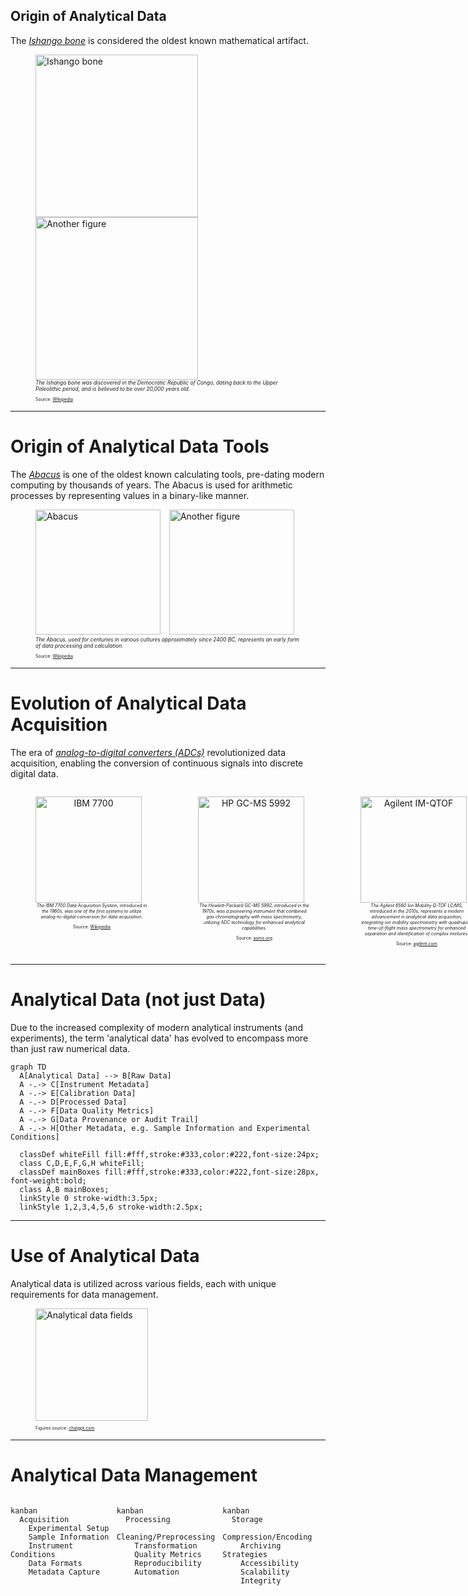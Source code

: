 ## Origin of Analytical Data

The [*Ishango bone*](https://en.wikipedia.org/wiki/Ishango_bone) is considered the oldest known mathematical artifact.

<figure>
  <img src="resources\figures\01_analyticalDataChallenges\Ishango_bone.jpg" data-preview-image alt="Ishango bone" height="260" style="display:inline-block; vertical-align:center; margin-right:10px;"/>
  <img src="resources\figures\01_analyticalDataChallenges\Ishango_bone_2.jpeg" data-preview-image alt="Another figure" height="260" style="display:inline-block; vertical-align:center;"/>
  <figcaption style="font-size: 0.6em;"><em>The Ishango bone was discovered in the Democratic Republic of Congo, dating back to the Upper Paleolithic period, and is believed to be over 20,000 years old.</em></figcaption>
  <p style="font-size: 0.5em;">Source: <a href="https://en.wikipedia.org/wiki/Ishango_bone">Wikipedia</a></p>
</figure>

---

# Origin of Analytical Data Tools

The [*Abacus*](https://en.wikipedia.org/wiki/Abacus) is one of the oldest known calculating tools, pre-dating modern computing by thousands of years. The Abacus is used for arithmetic processes by representing values in a binary-like manner.

<figure>
  <img src="resources/figures/01_analyticalDataChallenges/Abacus.png" data-preview-image alt="Abacus" height="200" style="display:inline-block; vertical-align:center; margin-right:10px;"/>
  <img src="resources/figures/01_analyticalDataChallenges/Abacus_2.jpg" data-preview-image alt="Another figure" height="200" style="display:inline-block; vertical-align:center;"/>
  <figcaption style="font-size: 0.6em;"><em>The Abacus, used for centuries in various cultures approximately since 2400 BC, represents an early form of data processing and calculation.</em></figcaption>
  <p style="font-size: 0.5em;">Source: <a href="https://en.wikipedia.org/wiki/Abacus">Wikipedia</a></p>
</figure>

---

# Evolution of Analytical Data Acquisition

The era of [*analog-to-digital converters (ADCs)*](https://dewesoft.com/blog/history-of-analog-to-digital-converters) revolutionized data acquisition, enabling the conversion of continuous signals into discrete digital data.

<div style="display: flex; align-items: flex-start;">
  <div style="text-align: center;">
    <figure>
      <img src="resources/figures/01_analyticalDataChallenges/IBM_7700_System_Photo.png" data-preview-image alt="IBM 7700" height="170" style="display:inline-block; vertical-align:center; margin-right:10px;"/>
      <figcaption style="font-size: 0.5em;"><em>The IBM 7700 Data Acquisition System, introduced in the 1960s, was one of the first systems to utilize analog-to-digital conversion for data acquisition.</em></figcaption>
      <p style="font-size: 0.5em;">Source: <a href="https://en.wikipedia.org/wiki/IBM_7700_Data_Acquisition_System">Wikipedia</a></p>
    </figure>
  </div>

  <div style="width: 20px;"></div>

  <div style="text-align: center;">
    <figure>
      <img src="resources/figures/01_analyticalDataChallenges/Hewlett-Packard GC-MS 5992.png" data-preview-image alt="HP GC-MS 5992" height="170" style="display:inline-block; vertical-align:center; margin-right:10px;"/>
      <figcaption style="font-size: 0.5em;"><em>The Hewlett-Packard GC-MS 5992, introduced in the 1970s, was a pioneering instrument that combined gas chromatography with mass spectrometry, utilizing ADC technology for enhanced analytical capabilities.
      </em></figcaption>
      <p style="font-size: 0.5em;">Source: <a href="https://www.asms.org/docs/history-posters/hp5992.pdf?sfvrsn=2">asms.org</a></p>
    </figure>
  </div>

  <div style="width: 20px;"></div>

  <div style="text-align: center;">
    <figure>
      <img src="resources/figures/01_analyticalDataChallenges/Agilent IM-QTOF.webp" data-preview-image alt="Agilent IM-QTOF" height="170" style="display:inline-block; vertical-align:center; margin-right:10px;"/>
      <figcaption style="font-size: 0.5em;"><em>The Agilent 6560 Ion Mobility Q-TOF LC/MS, introduced in the 2010s, represents a modern advancement in analytical data acquisition, integrating ion mobility spectrometry with quadrupole time-of-flight mass spectrometry for enhanced separation and identification of complex mixtures.
      </em></figcaption>
      <p style="font-size: 0.5em;">Source: <a href="https://www.agilent.com/en/product/liquid-chromatography-mass-spectrometry-lc-ms/lc-ms-instruments/quadrupole-time-of-flight-lc-ms/6560-ion-mobility-lc-q-tof">agilent.com</a></p>
    </figure>
  </div>
</div>

---

# Analytical Data (not just Data)

Due to the increased complexity of modern analytical instruments (and experiments), the term 'analytical data' has evolved to encompass more than just raw numerical data.

```mermaid
graph TD
  A[Analytical Data] --> B[Raw Data]
  A -.-> C[Instrument Metadata]
  A -.-> E[Calibration Data]
  A -.-> D[Processed Data]
  A -.-> F[Data Quality Metrics]
  A -.-> G[Data Provenance or Audit Trail]
  A -.-> H[Other Metadata, e.g. Sample Information and Experimental Conditions]

  classDef whiteFill fill:#fff,stroke:#333,color:#222,font-size:24px;
  class C,D,E,F,G,H whiteFill;
  classDef mainBoxes fill:#fff,stroke:#333,color:#222,font-size:28px, font-weight:bold;
  class A,B mainBoxes;
  linkStyle 0 stroke-width:3.5px;
  linkStyle 1,2,3,4,5,6 stroke-width:2.5px;
```

---

# Use of Analytical Data

Analytical data is utilized across various fields, each with unique requirements for data management.

<figure>
  <img src="resources/figures/01_analyticalDataChallenges/analytical_data_fields.png" data-preview-image alt="Analytical data fields" height="180" style="display:inline-block; vertical-align:center; margin-right:10px;"/>
  <p style="font-size: 0.5em;">Figures source: <a href="https://chatgpt.com/">chatgpt.com</a></p>
</figure>

---

# Analytical Data Management

<div style="display: flex; gap: 5px; align-items: flex-start; flex-wrap: wrap;height: 100%;">
  <div style="flex: 1; min-width: 150px;">

  ```mermaid
  kanban
    Acquisition
      Experimental Setup
      Sample Information
      Instrument Conditions
      Data Formats
      Metadata Capture
  ```
  
  </div>
  <div style="flex: 1; min-width: 150px;">
  
  ```mermaid
  kanban
    Processing
      Cleaning/Preprocessing
      Transformation
      Quality Metrics
      Reproducibility
      Automation
  ```
  
  </div>
  <div style="flex: 1; min-width: 150px;">
  
  ```mermaid
  kanban
    Storage
      Compression/Encoding
      Archiving Strategies
      Accessibility
      Scalability
      Integrity
  ```
  
  </div>
  <div style="flex: 1; min-width: 150px;">
  
  ```mermaid
  kanban
    Provenance
      Audit Trail
      Standard Protocols
      Versioning
      Workflow Management
      Retrospective Analysis
  ```
  
  </div>
  <div style="flex: 1; min-width: 150px;">
  
  ```mermaid
  kanban
    Reporting
      Visualization
      Interpretation
      Collaboration
      Export Formats
      Certification
  ```
  
  </div>
</div>

---

# Analytical Data Management Challenges

<figure>
  <img src="resources/figures/01_analyticalDataChallenges/ACD_LABS_AS.png" data-preview-image alt="Analytical data fields" height="300" style="display:inline-block; vertical-align:center; margin-right:10px;"/>
  <p style="font-size: 0.7em;">Sources: 
  <a href="https://theanalyticalscientist.com/issues/2023/articles/apr/demystifying-analytical-data-management">theanalyticalscientist.com</a> and <a href="https://bit.ly/3ZNKQkf">ACD/Labs, The Analytical Data Management Report 2022</a>
  </p>
</figure>
<!-- https://theanalyticalscientist.videomarketingplatform.co/secret/83973388/a59993e289845aebb1a1e73d2bb282e6 -->

---

# Further reading

<div style="display: flex; gap: 5px; align-items: center; justify-content: center; flex-wrap: wrap; height: 100%;">
  <div style="flex: 1; min-width: 300px; display: flex; justify-content: center; align-items: center;">
    <figure style="margin: 0;">
      <img src="resources/figures/01_analyticalDataChallenges/wiley_book.jpg" data-preview-image alt="Wiley Book" height="400" style="display:inline-block;"/>
    </figure>
  </div>
  <div style="flex: 1; min-width: 300px; display: flex; justify-content: center; align-items: center; text-align: justify;">
    <span>
      Provides an essential source of information and guidance on practical implementation on topics related to digitization and automation for all points in the laboratory value chain.<br>
      <br>
      <br>
      <figcaption style="font-size: 0.5em;"><em>Teutenberg et al.<br>ISBN: 978-3-527-35265-4<br>September 2025</em></figcaption>
    </span>
  </div>
</div>

---

# Structure Heterogeneity

<div style="display: flex; justify-content: center; align-items: center; flex-wrap: wrap; height: 100%;">
  <div style="display: flex; flex-direction: row; align-items: flex-end; min-width: 300px;">
    <figure style="margin: 0;">
      <img src="resources/figures/01_analyticalDataChallenges/wiley_book_cover.png" data-preview-image alt="Wiley Book Cover" height="400" style="display:inline-block;"/>
    </figure>
    <figcaption style="font-size: 0.5em; margin: 0 0 8px 16px; align-self: flex-end;">
      <a href="https://www.iuta.de/forschung/analytik-messtechnik/futurelab-nrw/" target="_blank" style="text-decoration:none; color:#00d0ff;">
        FutureLab.NRW
      </a>
    </figcaption>
  </div>
</div>

---

# Structure Heterogeneity

<div style="display: flex; justify-content: center; align-items: center;">
  <div id="BVCZ_pHPlot" style="width:920px;height:400px;"></div>
</div>
<script>
  const samples = Array.from({length: 20}, (_, i) => i + 1);
  const mean = 7;
  const stddev = 0.7;
  let pH = Array.from({length: 19}, () =>
    Math.min(14, Math.max(1, (mean + stddev * (Math.random() * 2 - 1)).toFixed(2)))
  );
  // Insert an outlier at a random position
  const outlier = (Math.random() > 0.5) ? 1.2 : 13.5;
  const outlierIndex = Math.floor(Math.random() * 20);
  pH.splice(outlierIndex, 0, outlier.toFixed(2));
  const trace = {
    x: samples,
    y: pH,
    type: 'scatter',
    mode: 'lines+markers',
    name: 'pH',
    marker: { color: '#00d0ff' },
    line: { color: '#00d0ff' }
  };
  const layout = {
    title: {
      text: 'pH Value of 20 Samples',
      font: { color: '#fff' }
    },
    xaxis: {
      title: {
        text: 'Sample',
        color: '#fff'
      },
      color: '#fff',
      linecolor: '#fff',
      tickcolor: '#fff'
    },
    yaxis: {
      title: {
        text: 'pH',
        color: '#fff'
      },
      color: '#fff',
      range: [0, 14],
      linecolor: '#fff',
      tickcolor: '#fff'
    },
    legend: {
      font: {
        color: '#fff'
      }
    },
    plot_bgcolor: '#000000',
    paper_bgcolor: '#000000',
    font: { color: '#fff' }
  };
  Reveal.on('slidechanged', function(event) {
    if (event.currentSlide.querySelector('#BVCZ_pHPlot')) {
      Plotly.newPlot('BVCZ_pHPlot', [trace], layout);
    }
  });
</script>
---

# Structure Heterogeneity

<div style="display: flex; justify-content: center; align-items: center; flex-wrap: wrap; height: 100%;">
  <div style="display: flex; flex-direction: row; align-items: flex-end; min-width: 300px;">
    <figure style="margin: 0;">
      <img src="resources/figures/01_analyticalDataChallenges/wiley_book_cover.png" data-preview-image alt="Wiley Book Cover" height="400" style="display:inline-block;"/>
    </figure>
    <figcaption style="font-size: 0.5em; margin: 0 0 8px 16px; align-self: flex-end;">
      <a href="https://www.iuta.de/forschung/analytik-messtechnik/futurelab-nrw/" target="_blank" style="text-decoration:none; color:#00d0ff;">
        FutureLab.NRW
      </a>
    </figcaption>
  </div>
</div>

---

# Structure Heterogeneity

<div style="display: flex; justify-content: center; align-items: center;">
  <div id="BVCZ_chromDADPlot" style="width:920px;height:400px;"></div>
</div>
<script>
  Reveal.on('slidechanged', function(event) {
    if (event.currentSlide.querySelector('#BVCZ_chromDADPlot')) {
      d3.csv('resources/data/01_analyticalDataChallenges/DAD_BVCZ_Chromatograms.csv').then(function(data) {
        const groups = {};
        data.forEach(row => {
          const analysis = row.analysis;
          if (!groups[analysis]) {
            groups[analysis] = { x: [], y: [] };
          }
          groups[analysis].x.push(Number(row.rt));
          groups[analysis].y.push(Number(row.intensity));
        });
        const traces = Object.keys(groups).map(analysis => ({
          x: groups[analysis].x,
          y: groups[analysis].y,
          mode: 'lines',
          name: analysis,
          type: 'scatter'
        }));
        const layout = {
          title: {
            text: 'Monoclonal Antibody Bevacizumab LC-DAD (214,4 nm) Chromatograms of 18 Analyses',
            font: { color: '#fff' }
          },
          xaxis: {
            title: {
              text: 'Retention Time / seconds',
              color: '#fff'
            },
            color: '#fff',
            linecolor: '#fff',
            tickcolor: '#fff'
          },
          yaxis: {
            title: {
              text: 'Absorbance / U.A.',
              color: '#fff'
            },
            color: '#fff',
            linecolor: '#fff',
            tickcolor: '#fff'
          },
          legend: {
            font: {
              color: '#fff'
            }
          },
          plot_bgcolor: '#000000',
          paper_bgcolor: '#000000',
          font: { color: '#fff' }
        };
        Plotly.newPlot('BVCZ_chromDADPlot', traces, layout, {responsive: true, scrollZoom: true});
      });
    }
  });
</script>

---

# Structure Heterogeneity

<div style="display: flex; justify-content: center; align-items: center; flex-wrap: wrap; height: 100%;">
  <div style="display: flex; flex-direction: row; align-items: flex-end; min-width: 300px;">
    <figure style="margin: 0;">
      <img src="resources/figures/01_analyticalDataChallenges/wiley_book_cover.png" data-preview-image alt="Wiley Book Cover" height="400" style="display:inline-block;"/>
    </figure>
    <figcaption style="font-size: 0.5em; margin: 0 0 8px 16px; align-self: flex-end;">
      <a href="https://www.iuta.de/forschung/analytik-messtechnik/futurelab-nrw/" target="_blank" style="text-decoration:none; color:#00d0ff;">
        FutureLab.NRW
      </a>
    </figcaption>
  </div>
</div>

---

# Structure Heterogeneity

<div style="display: flex; justify-content: center; align-items: center;">
  <div id="BVCZ_ms3dPlot" style="width:920px;height:400px;"></div>
</div>
<script>
  Reveal.on('slidechanged', function(event) {
    if (event.currentSlide.querySelector('#BVCZ_ms3dPlot')) {
      d3.csv('resources/data/01_analyticalDataChallenges/MS_BVCZ_Spectra.csv').then(function(data) {
        const groups = {};
        data.forEach(row => {
          const group = `${row.rt}`;
          if (!groups[group]) {
            groups[group] = { x: [], y: [], z: []};
          }
          groups[group].x.push(Number(row.rt));
          groups[group].y.push(Number(row.mz));
          groups[group].z.push(Number(row.intensity));
        });
        const traces = Object.keys(groups).map(group => ({
          x: groups[group].x,
          y: groups[group].y,
          z: groups[group].z,
          mode: 'lines',
          type: 'scatter3d',
          name: group,
          showlegend: false,
        }));
        const layout = {
          title: {
            text: 'Monoclonal Antibody Bevacizumab LC-HRMS Spectra',
            font: { color: '#fff' }
          },
          scene: {
            xaxis: {
              title: {
                text: 'Retention Time / seconds',
                color: '#fff'
              },
              color: '#fff',
              linecolor: '#fff',
              tickcolor: '#fff'
            },
            yaxis: {
              title: {
                text: '<i>m/z</i>',
                color: '#fff'
              },
              color: '#fff',
              linecolor: '#fff',
              tickcolor: '#fff'
            },
            zaxis: {
              title: {
                text: 'Intensity / Counts',
                color: '#fff'
              },
              color: '#fff',
              linecolor: '#fff',
              tickcolor: '#fff'
            }
          },
          legend: {
            font: {
              color: '#fff'
            }
          },
          plot_bgcolor: '#000000',
          paper_bgcolor: '#000000',
          font: { color: '#fff' },
          autosize: false,
          width: 900,
          height: 400,
          margin: {
            l: 0,
            r: 0,
            b: 0,
            t: 40,
            pad: 0
          },
        };
        Plotly.newPlot('BVCZ_ms3dPlot', traces, layout, {responsive: true, scrollZoom: true});
      });
    }
  });
</script>

---

# Structure Heterogeneity

<div style="display: flex; justify-content: center; align-items: center;">
  <div id="BVCZ_ProcessedPlot" style="width:750px;height:400px;"></div>
  <div style="text-align:center; vertical-align:middle;">
  <a href="https://odea-project.github.io/StreamFind/articles/index.html" target="_blank" style="color:#00d0ff;">
    More details in<br>articles section of<br>odea-project.github.io/StreamFind
  </a>
  </div>
</div>
<script>
  Reveal.on('slidechanged', function(event) {
    if (event.currentSlide.querySelector('#BVCZ_ProcessedPlot')) {
      d3.csv('resources/data/01_analyticalDataChallenges/MS_BVCZ_Spectra_Processed.csv').then(function(data) {
        const groups = {};
        data.forEach(row => {
          const analysis = row.analysis;
          if (!groups[analysis]) {
            groups[analysis] = { x: [], y: [] };
          }
          groups[analysis].x.push(Number(row.mass));
          groups[analysis].y.push(Number(row.intensity));
        });
        const traces = Object.keys(groups).map(analysis => ({
          x: groups[analysis].x,
          y: groups[analysis].y,
          mode: 'lines',
          name: analysis,
          type: 'scatter'
        }));
        const layout = {
          title: {
            text: 'Processed Monoclonal Antibody Bevacizumab LC-HRMS Spectra',
            font: { color: '#fff' }
          },
          xaxis: {
            title: {
              text: 'Mass / Da',
              color: '#fff'
            },
            color: '#fff',
            linecolor: '#fff',
            tickcolor: '#fff'
          },
          yaxis: {
            title: {
              text: 'Intensity / Counts',
              color: '#fff'
            },
            color: '#fff',
            linecolor: '#fff',
            tickcolor: '#fff'
          },
          legend: {
            font: {
              color: '#fff'
            }
          },
          plot_bgcolor: '#000000',
          paper_bgcolor: '#000000',
          font: { color: '#fff' }
        };
        Plotly.newPlot('BVCZ_ProcessedPlot', traces, layout, {responsive: true, scrollZoom: true});
      });
    }
  });
</script>

---

# Hands-on Exercise

<div style="display: flex; justify-content: center; align-items: center; flex-wrap: wrap; height: 100%;">
  <div style="display: flex; flex-direction: row; align-items: flex-end; min-width: 300px;">
    <figure style="margin: 0;">
      <img src="resources/figures/01_analyticalDataChallenges/sec_cers_setup.png" data-preview-image alt="SEC-CERS-SETUP" height="300" style="display:inline-block;"/>
    </figure>
    <figcaption style="font-size: 0.5em; margin: 0 0 8px 16px; align-self: flex-end;">
      <a href="https://www.iuta.de/forschung/analytik-messtechnik/futurelab-nrw/" target="_blank" style="text-decoration:none; color:#00d0ff;">
        Thissen et al. (2025) Accepted<br>
        Analytical and Bioanalytical Chemistry
      </a>
    </figcaption>
  </div>
</div>

---

# Hands-on Exercise Data

<div style="display: flex; justify-content: center; align-items: center;">
  <div id="SEC_CERS_Plot" style="width:900px;height:400px;"></div>
</div>
<script>
  Reveal.on('slidechanged', function(event) {
    if (event.currentSlide.querySelector('#SEC_CERS_Plot')) {
      d3.csv('resources/data/01_analyticalDataChallenges/SEC_CERS_Dataset.csv').then(function(data) {
        const analyses = [...new Set(data.map(row => row.analysis))];
        const rtTraces = [];
        const shiftTraces = [];
        analyses.forEach(analysis => {
          const filtered = data.filter(row => row.replicate === "Avastin" && row.analysis === analysis);
          // 1. RT vs cumulative intensity
          const rtMap = new Map();
          filtered.forEach(row => {
            const rt = Number(row.rt);
            const intensity = Number(row.intensity);
            rtMap.set(rt, (rtMap.get(rt) || 0) + intensity);
          });
          const rtX = Array.from(rtMap.keys()).sort((a, b) => a - b);
          const rtY = rtX.map(rt => rtMap.get(rt));
          rtTraces.push({
            x: rtX,
            y: rtY,
            mode: 'lines',
            name: analysis,
            type: 'scatter',
            xaxis: 'x1',
            yaxis: 'y1'
          });
          // 2. Shift vs average intensity
          const shiftMap = new Map();
          const shiftCount = new Map();
          filtered.forEach(row => {
            const shift = Number(row.shift);
            const intensity = Number(row.intensity);
            shiftMap.set(shift, (shiftMap.get(shift) || 0) + intensity);
            shiftCount.set(shift, (shiftCount.get(shift) || 0) + 1);
          });
          const shiftX = Array.from(shiftMap.keys()).sort((a, b) => a - b);
          const shiftY = shiftX.map(shift => shiftMap.get(shift) / shiftCount.get(shift));
          shiftTraces.push({
            x: shiftX,
            y: shiftY,
            mode: 'lines',
            name: analysis,
            type: 'scatter',
            xaxis: 'x2',
            yaxis: 'y2',
            showlegend: false
          });
        });
        const layout = {
          grid: {rows: 1, columns: 2, pattern: 'independent'},
          plot_bgcolor: '#000000',
          paper_bgcolor: '#000000',
          font: {color: '#fff'},
          xaxis: {
            title: {text: 'Elution volume / ml', color: '#fff'},
            color: '#fff',
            linecolor: '#fff',
            tickcolor: '#fff'
          },
          yaxis: {
            title: {text: 'Cumulative Raman intensity / A.U.', color: '#fff'},
            color: '#fff',
            linecolor: '#fff',
            tickcolor: '#fff'
          },
          xaxis2: {
            title: {text: 'Raman shift / cm<sup>-1</sup>', color: '#fff'},
            color: '#fff',
            linecolor: '#fff',
            tickcolor: '#fff'
          },
          yaxis2: {
            title: {text: 'Averaged Intensity / U.A.', color: '#fff'},
            color: '#fff',
            linecolor: '#fff',
            tickcolor: '#fff'
          },
          legend: {
            font: {color: '#fff'}
          },
          title: {
            text: 'SEC-CERS Dataset: <i>Avastin</i> (bevacizumab), <i>Darzalex</i> (daratumumab) and <i>Rixathon</i> (rituximab)',
            font: {color: '#fff'}
          }
        };
        Plotly.newPlot('SEC_CERS_Plot', [...rtTraces, ...shiftTraces], layout, {responsive: true, scrollZoom: true});
      });
    }
  });
</script>

---

# Structure Heterogeneity

In summary, data heterogeneity poses significant challenges:

- Use of different data formats and standards across instruments and laboratories
- Complications in data sharing and collaboration
- Increased complexity in data processing and analysis

---

# Consequences of Complexity

The **greater the complexity of the analytical data**, the more sophisticated the tools and expertise required for its **management**, **processing** and **interpretation**.

<div style="display: flex; justify-content: center; align-items: flex-start; gap: 40px;">
  <div>
    <p class="mainBullet"><strong>pH</strong></p>
    <ul style="font-size: 70%;">
      <li>Data
        <ul>
          <li>Single value (pH)</li>
          <li>Temperature</li>
        </ul>
      </li>
      <li>Sample ID</li>
      <li>Sensor ID</li>
      <li>Calibration info</li>
      <li>Other Provenance Metadata</li>
    </ul>
  </div>
  <div style="width: 40px;"></div>
  <div>
    <p class="mainBullet"><strong>LC-HRMS</strong></p>
    <ul style="font-size: 70%;">
      <li>Data
        <ul>
          <li>Retention time</li>
          <li>Spectra (m/z, intensity)</li>
          <li>MS Level</li>
          <li>Isolation window</li>
          <li>Chromatograms (i.e., TIC, BPC)</li>
        </ul>
      </li>
      <li>Sample ID</li>
      <li>Instrument IDs (i.e., LC, Column, MS, etc.)</li>
      <li>Separation/Acquisition Metadata
        <ul>
          <li>Ionization mode</li>
          <li>Mobile phase composition</li>
        </ul>
      </li>
      <li>Calibration info</li>
      <li>Other Provenance Metadata</li>
    </ul>
  </div>
</div>

---

# The Efforts for Accessibility

Development of Open Data Standards for Mass Spectrometry

<div style="max-height: 300px; overflow-y: auto;">

```mermaid	
timeline
  vendor formats : d (Agilent), RAW (Thermo), wiff (Sciex)
  < 2000 : ms1, ms2, MFG, pkl
  2000 - 2010 : mzData : mzXML : mzML
  2010 - 2020 : imzML : mz5 : mzDB
  2023 - now : mzMLb : AnIML : ADF : ASM
```
</div>

[> 2000](https://pmc.ncbi.nlm.nih.gov/articles/PMC3518119/), 
[mzData](http://tools.proteomecenter.org/formats/mzData/mzdata_xmlspy_docs.html), 
[mzXML](http://tools.proteomecenter.org/wiki/index.php?title=Formats:mzXML), 
[mzML](https://peptideatlas.org/tmp/mzML1.1.0.html), 
[mz5](https://pubmed.ncbi.nlm.nih.gov/21960719/), 
[mzDB](https://pmc.ncbi.nlm.nih.gov/articles/PMC4349994/), 
[mzMLb](https://pubs.acs.org/doi/10.1021/acs.jproteome.0c00192), 
[AnIML](https://www.animl.org/)
[ADF](https://docs.allotrope.org/Allotrope%20Data%20Format.html), 
[ASM](https://www.allotrope.org/asm).

---

# Encoding and Compression Streategies

<div style="display: flex; justify-content: center; align-items: center;">
  <div id="formatSizeBarPlot" style="width:800px;height:400px;"></div>
  <div style="text-align:center; font-size:0.8em; margin-top: 8px;width:200px;">
    <em>
      Size comparison of different open data standards using, as an example, a GC-MS data file. The original file was converted from the ChemStation of Agilent to the different open formats with OpenChrom® from Lablicate GmbH.
    </em>
  </div>
</div>
<script>
  const file_formats = [
    "D", "ADF", "mz5", "mzXML", "ASM", "AnIML", "mzML"
  ];
  const file_formats_sizes = [2.08, 3.4, 3.6, 4.8, 9.1, 11.4, 15];
  const file_formats_trace = {
    x: file_formats,
    y: file_formats_sizes,
    type: 'bar',
    marker: { color: '#00d0ff' }
  };
  const file_formats_layout = {
    title: {
      text: 'File Size by Format',
      font: { color: '#fff' }
    },
    xaxis: {
      title: { text: 'Format', color: '#fff' },
      color: '#fff',
      linecolor: '#fff',
      tickcolor: '#fff'
    },
    yaxis: {
      title: { text: 'Size (MB)', color: '#fff' },
      color: '#fff',
      linecolor: '#fff',
      tickcolor: '#fff'
    },
    plot_bgcolor: '#000000',
    paper_bgcolor: '#000000',
    font: { color: '#fff' }
  };
  Reveal.on('slidechanged', function(event) {
    if (event.currentSlide.querySelector('#formatSizeBarPlot')) {
      Plotly.newPlot('formatSizeBarPlot', [file_formats_trace], file_formats_layout);
    }
  });
</script>

---

# Encoding and Compression Streategies

<figure>
  <img src="resources/figures/01_analyticalDataChallenges/encoding_abstract.png" data-preview-image alt="Encoding Abstract" height="300" style="display:inline-block; vertical-align:center; margin-right:10px;"/>
</figure>

---

# Data Encoding and Compresion Takeaways

<div>
  <ul>
    <li><strong>Data Encoding:</strong>
      <ul>
        <li>Data encoding is the process of transforming information into a suitable format for transmission or storage, ensuring performance, integrity, and security.</li>
        <li><em>Binary encoding</em> represents data in binary digits (0s and 1s), forming the foundation for more complex (and often proprietary) encoding methods.</li>
      </ul>
    </li>
    <li><strong>Data Compression:</strong>
      <ul>
        <li>Data compression reduces the size of data files, optimizing storage and transmission.</li>
        <li><em>Lossless compression</em> retains all original data, while <em>lossy compression</em> sacrifices some data for greater size reduction.</li>
      </ul>
    </li>
  </ul>
</div>

<p style="font-size: 0.7em;">Further reading: 
  <a href="https://realpython.com/python-bytes/"> Bytes Objects: Handling Binary Data in Python</a> and <a href="https://link.springer.com/book/10.1007/978-1-84882-903-9">Handbook of Data Compression</a>
</p>

---

# FAIR Data Principles

The FAIR (**Findable**, **Accessible**, **Interoperable**, **Reusable**) principles are essential for effective analytical data management and promote the use of standardized formats, metadata, and documentation to enhance data sharing and collaboration across disciplines.

<figure>
  <img src="resources/figures/01_analyticalDataChallenges/FAIR_data_principles.png" data-preview-image alt="Abacus" height="200" style="display:inline-block; vertical-align:center; margin-right:10px;"/>
  <p style="font-size: 0.6em;">Source: <a href="https://knowledgebase.nfdi4chem.de/knowledge_base/docs/fair/">NFDI4Chem</a></p>
</figure>

---

# Analytical Data Challenges

<div>
  <ul>
    <li><strong>Data management:</strong>
      <ul>
        <li>There is a need for efficient data management systems to handle the large volumes of data generated by modern analytical instruments.</li>
      </ul>
    </li>
    <li><strong>Data complexity and volume:</strong>
      <ul>
        <li>The growing complexity and scale of analytical data necessitates sophisticated processing techniques and tools for extracting meaningful insights.</li>
      </ul>
    </li>
    <li><strong>Data standardisation and interoperability:</strong>
      <ul>
        <li>The lack of standardised data formats and interoperability between different analytical instruments and software can hinder data sharing and collaboration.</li>
      </ul>
    </li>
    <li><strong>Data provenance:</strong>
      <ul>
        <li>Ensuring data provenance and maintaining an audit trail is crucial for reproducibility and trust in analytical results, and supports the FAIR principles.</li>
      </ul>
    </li>
    <li><strong>Data visualisation:</strong>
      <ul>
        <li>Effective visualisation techniques are necessary to interpret complex analytical data, enabling researchers to derive insights and communicate their findings effectively.</li>
      </ul>
    </li>
    <li><strong>Data quality:</strong>
      <ul>
        <li>Rigorously validating and controlling data quality is essential for reliable results.</li>
      </ul>
    </li>
  </ul>
</div>
